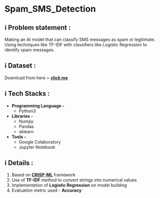 # Spam_SMS_Detection

## ℹ️ Problem statement :

Making an AI model that can classify SMS messages as spam or legitimate. Using techniques like TF-IDF with classifiers like Logistic Regression to identify spam messages.

## ℹ️ Dataset :

Download from here = [**click me**](https://www.kaggle.com/datasets/uciml/sms-spam-collection-dataset)

## ℹ️ Tech Stacks :

+ **Programming Language -**
    + Python3
+ **Libraries -**
    + Numpy
    + Pandas
    + sklearn
+ **Tools -**
    + Google Colaboratory
    + Jupyter Notebook

## ℹ️ Details :

1. Based on [**CRISP-ML**](https://ml-ops.org/content/crisp-ml) framework
2. Use of **TF-IDF** method to convert strings into numerical values
3. Implementation of **Logistic Regression** on model building
4. Evaluation metric used - **Accuracy**
